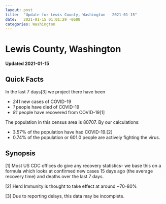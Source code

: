 ```yaml
---
layout: post
title:  "Update for Lewis County, Washington - 2021-01-15"
date:   2021-01-15 01:01:29 -0600
categories: Washington
---
```


# Lewis County, Washington
#### Updated 2021-01-15

## Quick Facts

In the last 7 days[3] we project there have been
- *241* new cases of COVID-19
- *1* people have died of COVID-19
- *81* people have recovered from COVID-19[1]

The population in this census area is 80707. By our calculations:
- 3.57% of the population have had COVID-19.[2]
- 0.74% of the population or 601.0 people are actively fighting the virus.

## Synopsis




[1] Most US CDC offices do give any recovery statistics- we base this on a formula which looks at confirmed new cases
15 days ago (the average recovery time) and deaths over the last 7 days.

[2] Herd Immunity is thought to take effect at around ~70-80%

[3] Due to reporting delays, this data may be incomplete.
 
    
